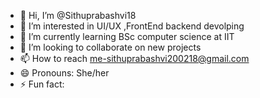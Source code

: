 - 👋 Hi, I’m @Sithuprabashvi18
- 👀 I’m interested in UI/UX ,FrontEnd backend devolping
- 🌱 I’m currently learning BSc computer science at IIT
- 💞️ I’m looking to collaborate on new projects
- 📫 How to reach me-sithuprabashvi200218@gmail.com
- 😄 Pronouns: She/her
- ⚡ Fun fact: 

<!---
Sithuprabashvi18/Sithuprabashvi18 is a ✨ special ✨ repository because its `README.md` (this file) appears on your GitHub profile.
You can click the Preview link to take a look at your changes.
--->
